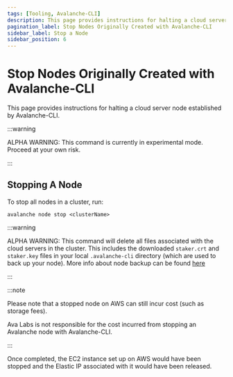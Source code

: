 ```yaml
---
tags: [Tooling, Avalanche-CLI]
description: This page provides instructions for halting a cloud server node established by Avalanche-CLI.
pagination_label: Stop Nodes Originally Created with Avalanche-CLI
sidebar_label: Stop a Node
sidebar_position: 6
---
```

# Stop Nodes Originally Created with Avalanche-CLI

This page provides instructions for halting a cloud server node established by Avalanche-CLI.

:::warning

ALPHA WARNING: This command is currently in experimental mode. Proceed at your own risk.

:::

## Stopping A Node

To stop all nodes in a cluster, run:

```shell
avalanche node stop <clusterName>
```

:::warning

ALPHA WARNING: This command will delete all files associated with the cloud servers in the cluster. 
This includes the downloaded `staker.crt` and `staker.key` files in your local `.avalanche-cli` 
directory (which are used to back up your node). More info about node backup can be found [here](/nodes/maintain/node-backup-and-restore.md)

:::


:::note

Please note that a stopped node on AWS can still incur cost (such as storage fees).

Ava Labs is not responsible for the cost incurred from stopping an Avalanche node with
Avalanche-CLI.

:::

Once completed, the EC2 instance set up on AWS would have been stopped and the Elastic IP 
associated with it would have been released.
